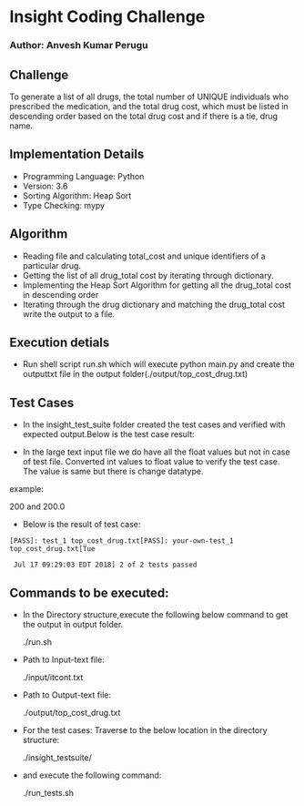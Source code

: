 # Insight Coding Challenge

### Author: Anvesh Kumar Perugu

## Challenge
To generate a list of all drugs, the total number of UNIQUE individuals who prescribed the medication, and the total drug cost, which must be listed in descending order based on the total drug cost and if there is a tie, drug name.

## Implementation Details

* Programming Language: Python
* Version: 3.6
* Sorting Algorithm: Heap Sort
* Type Checking: mypy

## Algorithm

* Reading file and calculating total_cost and unique identifiers of a particular drug.
* Getting the list of all drug_total cost by iterating through dictionary.
* Implementing the Heap Sort Algorithm for getting all the drug_total cost in descending order
* Iterating through the drug dictionary and matching the drug_total cost write the output to a file.

## Execution detials

* Run shell script run.sh which will execute python main.py and create the outputtxt file in the output folder(./output/top_cost_drug.txt)

## Test Cases

* In the insight_test_suite folder created the test cases and verified with expected output.Below is the test case result:

* In the large text input file we do have all the float values but not in case of test file. Converted int values to float     value to verify the test case. The value is same but there is change datatype.

example:

200 and 200.0

* Below is the result of test case:
```
[PASS]: test_1 top_cost_drug.txt[PASS]: your-own-test_1 top_cost_drug.txt[Tue

 Jul 17 09:29:03 EDT 2018] 2 of 2 tests passed
```
## Commands to be executed:
* In the Directory structure,execute the following below command to get the output in output folder.

    ./run.sh

* Path to Input-text file:

    ./input/itcont.txt

* Path to Output-text file:

    ./output/top_cost_drug.txt

* For the test cases: Traverse to the below location in the directory structure:

    ./insight_testsuite/
  
* and execute the following command:

    ./run_tests.sh

